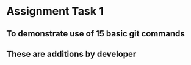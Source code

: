 # Assignment Task 1

## To demonstrate use of 15 basic git commands

## These are additions by developer